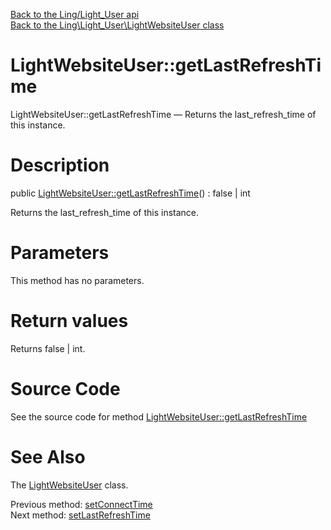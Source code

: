 [Back to the Ling/Light_User api](https://github.com/lingtalfi/Light_User/blob/master/doc/api/Ling/Light_User.md)<br>
[Back to the Ling\Light_User\LightWebsiteUser class](https://github.com/lingtalfi/Light_User/blob/master/doc/api/Ling/Light_User/LightWebsiteUser.md)


LightWebsiteUser::getLastRefreshTime
================



LightWebsiteUser::getLastRefreshTime — Returns the last_refresh_time of this instance.




Description
================


public [LightWebsiteUser::getLastRefreshTime](https://github.com/lingtalfi/Light_User/blob/master/doc/api/Ling/Light_User/LightWebsiteUser/getLastRefreshTime.md)() : false | int




Returns the last_refresh_time of this instance.




Parameters
================

This method has no parameters.


Return values
================

Returns false | int.








Source Code
===========
See the source code for method [LightWebsiteUser::getLastRefreshTime](https://github.com/lingtalfi/Light_User/blob/master/LightWebsiteUser.php#L387-L390)


See Also
================

The [LightWebsiteUser](https://github.com/lingtalfi/Light_User/blob/master/doc/api/Ling/Light_User/LightWebsiteUser.md) class.

Previous method: [setConnectTime](https://github.com/lingtalfi/Light_User/blob/master/doc/api/Ling/Light_User/LightWebsiteUser/setConnectTime.md)<br>Next method: [setLastRefreshTime](https://github.com/lingtalfi/Light_User/blob/master/doc/api/Ling/Light_User/LightWebsiteUser/setLastRefreshTime.md)<br>

